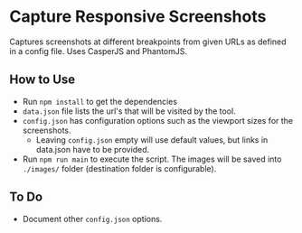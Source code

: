 # Capture Responsive Screenshots

Captures screenshots at different breakpoints from given URLs as defined in a config file. Uses CasperJS and PhantomJS.

## How to Use

- Run `npm install` to get the dependencies
- `data.json` file lists the url's that will be visited by the tool.
- `config.json` has configuration options such as the viewport sizes for the screenshots.
	- Leaving `config.json` empty will use default values, but links in data.json have to be provided.
- Run `npm run main` to execute the script. The images will be saved into `./images/` folder (destination folder is configurable).

## To Do

- Document other `config.json` options.